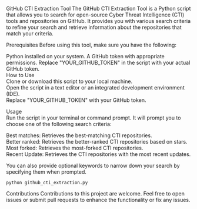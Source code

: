 GitHub CTI Extraction Tool
The GitHub CTI Extraction Tool is a Python script that allows you to search for open-source Cyber Threat Intelligence (CTI) tools and repositories on GitHub. It provides you with various search criteria to refine your search and retrieve information about the repositories that match your criteria.

Prerequisites
Before using this tool, make sure you have the following:

Python installed on your system.
A GitHub token with appropriate permissions. Replace "YOUR_GITHUB_TOKEN" in the script with your actual GitHub token.  
How to Use  
Clone or download this script to your local machine.  
Open the script in a text editor or an integrated development environment (IDE).  
Replace "YOUR_GITHUB_TOKEN" with your GitHub token.  

Usage    
Run the script in your terminal or command prompt. It will prompt you to choose one of the following search criteria:

Best matches: Retrieves the best-matching CTI repositories.     
Better ranked: Retrieves the better-ranked CTI repositories based on stars.  
Most forked: Retrieves the most-forked CTI repositories.  
Recent Update: Retrieves the CTI repositories with the most recent updates.

You can also provide optional keywords to narrow down your search by specifying them when prompted.

```
python github_cti_extraction.py
```

Contributions
Contributions to this project are welcome. Feel free to open issues or submit pull requests to enhance the functionality or fix any issues.
